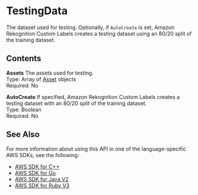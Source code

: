# TestingData<a name="API_TestingData"></a>

The dataset used for testing\. Optionally, if `AutoCreate` is set, Amazon Rekognition Custom Labels creates a testing dataset using an 80/20 split of the training dataset\.

## Contents<a name="API_TestingData_Contents"></a>

 **Assets**   <a name="rekognition-Type-TestingData-Assets"></a>
The assets used for testing\.  
Type: Array of [Asset](API_Asset.md) objects  
Required: No

 **AutoCreate**   <a name="rekognition-Type-TestingData-AutoCreate"></a>
If specified, Amazon Rekognition Custom Labels creates a testing dataset with an 80/20 split of the training dataset\.  
Type: Boolean  
Required: No

## See Also<a name="API_TestingData_SeeAlso"></a>

For more information about using this API in one of the language\-specific AWS SDKs, see the following:
+  [AWS SDK for C\+\+](https://docs.aws.amazon.com/goto/SdkForCpp/rekognition-2016-06-27/TestingData) 
+  [AWS SDK for Go](https://docs.aws.amazon.com/goto/SdkForGoV1/rekognition-2016-06-27/TestingData) 
+  [AWS SDK for Java V2](https://docs.aws.amazon.com/goto/SdkForJavaV2/rekognition-2016-06-27/TestingData) 
+  [AWS SDK for Ruby V3](https://docs.aws.amazon.com/goto/SdkForRubyV3/rekognition-2016-06-27/TestingData) 